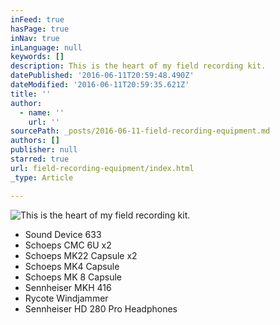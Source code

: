 ```yaml
---
inFeed: true
hasPage: true
inNav: true
inLanguage: null
keywords: []
description: This is the heart of my field recording kit.
datePublished: '2016-06-11T20:59:48.490Z'
dateModified: '2016-06-11T20:59:35.621Z'
title: ''
author:
  - name: ''
    url: ''
sourcePath: _posts/2016-06-11-field-recording-equipment.md
authors: []
publisher: null
starred: true
url: field-recording-equipment/index.html
_type: Article

---
```

![This is the heart of my field recording kit.](https://s3-us-west-2.amazonaws.com/the-grid-img/p/1d65897cf2029ad453ec821f3f4001578541b975.jpg)

* Sound Device 633
* Schoeps CMC 6U x2
* Schoeps MK22 Capsule x2
* Schoeps MK4 Capsule
* Schoeps MK 8 Capsule
* Sennheiser MKH 416
* Rycote Windjammer
* Sennheiser HD 280 Pro Headphones
